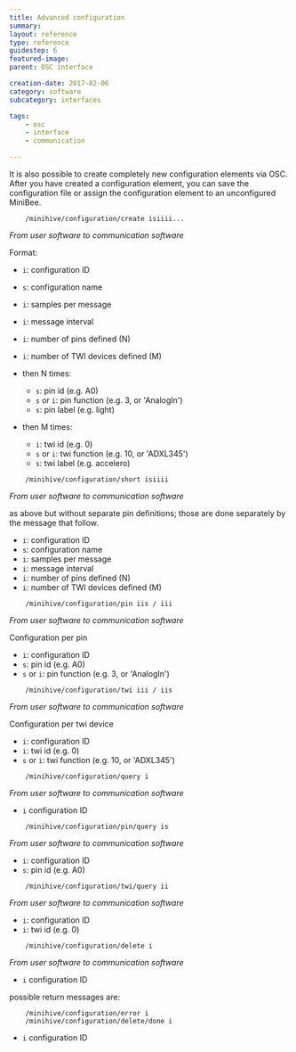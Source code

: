 ```yaml
---
title: Advanced configuration
summary: 
layout: reference
type: reference
guidestep: 6
featured-image: 
parent: OSC interface

creation-date: 2017-02-06
category: software
subcategory: interfaces

tags:
    - osc
    - interface
    - communication

---
```


It is also possible to create completely new configuration elements via OSC. After you have created a configuration element, you can save the configuration file or assign the configuration element to an unconfigured MiniBee.


```
    /minihive/configuration/create isiiii...
```

*From user software to communication software*
    
Format:

* `i`: configuration ID
* `s`: configuration name
* `i`: samples per message
* `i`: message interval
* `i`: number of pins defined (N)
* `i`: number of TWI devices defined (M)

* then N times:
  * `s`: pin id (e.g. A0)
  * `s` or `i`: pin function (e.g. 3, or 'AnalogIn')
  * `s`: pin label (e.g. light)

* then M times:
  * `i`: twi id (e.g. 0)
  * `s` or `i`: twi function (e.g. 10, or 'ADXL345')
  * `s`: twi label (e.g. accelero)

```
    /minihive/configuration/short isiiii
```

*From user software to communication software*

as above but without separate pin definitions; those are done separately by the message that follow.

* `i`: configuration ID
* `s`: configuration name
* `i`: samples per message
* `i`: message interval
* `i`: number of pins defined (N)
* `i`: number of TWI devices defined (M)

```
    /minihive/configuration/pin iis / iii
```

*From user software to communication software*

Configuration per pin

* `i`: configuration ID
* `s`: pin id (e.g. A0)
* `s` or `i`: pin function (e.g. 3, or 'AnalogIn')

```
    /minihive/configuration/twi iii / iis
```

*From user software to communication software*

Configuration per twi device

* `i`: configuration ID
* `i`: twi id (e.g. 0)
* `s` or `i`: twi function (e.g. 10, or 'ADXL345')

```
    /minihive/configuration/query i 
```

*From user software to communication software*

* `i` configuration ID


```
    /minihive/configuration/pin/query is
```

*From user software to communication software*

* `i`: configuration ID
* `s`: pin id (e.g. A0)


```
    /minihive/configuration/twi/query ii
```

*From user software to communication software*

* `i`: configuration ID
* `i`: twi id (e.g. 0)


```
    /minihive/configuration/delete i
```

*From user software to communication software*

* `i` configuration ID

possible return messages are:

```
    /minihive/configuration/error i
    /minihive/configuration/delete/done i
```

* `i` configuration ID
